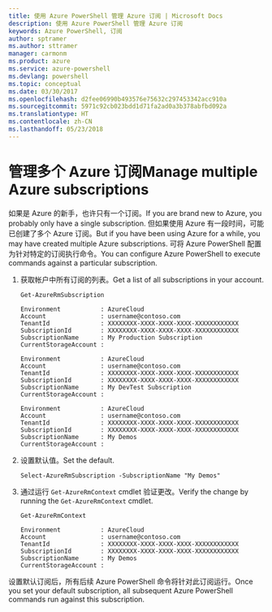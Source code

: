 ```yaml
---
title: 使用 Azure PowerShell 管理 Azure 订阅 | Microsoft Docs
description: 使用 Azure PowerShell 管理 Azure 订阅
keywords: Azure PowerShell, 订阅
author: sptramer
ms.author: sttramer
manager: carmonm
ms.product: azure
ms.service: azure-powershell
ms.devlang: powershell
ms.topic: conceptual
ms.date: 03/30/2017
ms.openlocfilehash: d2fee06990b493576e75632c297453342acc910a
ms.sourcegitcommit: 5971c92cb023bdd1d71fa2ad0a3b378abfbd092a
ms.translationtype: HT
ms.contentlocale: zh-CN
ms.lasthandoff: 05/23/2018
---
```

# <a name="manage-multiple-azure-subscriptions"></a><span data-ttu-id="0ec99-104">管理多个 Azure 订阅</span><span class="sxs-lookup"><span data-stu-id="0ec99-104">Manage multiple Azure subscriptions</span></span>

<span data-ttu-id="0ec99-105">如果是 Azure 的新手，也许只有一个订阅。</span><span class="sxs-lookup"><span data-stu-id="0ec99-105">If you are brand new to Azure, you probably only have a single subscription.</span></span> <span data-ttu-id="0ec99-106">但如果使用 Azure 有一段时间，可能已创建了多个 Azure 订阅。</span><span class="sxs-lookup"><span data-stu-id="0ec99-106">But if you have been using Azure for a while, you may have created multiple Azure subscriptions.</span></span> <span data-ttu-id="0ec99-107">可将 Azure PowerShell 配置为针对特定的订阅执行命令。</span><span class="sxs-lookup"><span data-stu-id="0ec99-107">You can configure Azure PowerShell to execute commands against a particular subscription.</span></span>

1. <span data-ttu-id="0ec99-108">获取帐户中所有订阅的列表。</span><span class="sxs-lookup"><span data-stu-id="0ec99-108">Get a list of all subscriptions in your account.</span></span>

    ```azurepowershell-interactive
    Get-AzureRmSubscription
    ```

    ```output
    Environment           : AzureCloud
    Account               : username@contoso.com
    TenantId              : XXXXXXXX-XXXX-XXXX-XXXX-XXXXXXXXXXXX
    SubscriptionId        : XXXXXXXX-XXXX-XXXX-XXXX-XXXXXXXXXXXX
    SubscriptionName      : My Production Subscription
    CurrentStorageAccount :

    Environment           : AzureCloud
    Account               : username@contoso.com
    TenantId              : XXXXXXXX-XXXX-XXXX-XXXX-XXXXXXXXXXXX
    SubscriptionId        : XXXXXXXX-XXXX-XXXX-XXXX-XXXXXXXXXXXX
    SubscriptionName      : My DevTest Subscription
    CurrentStorageAccount :

    Environment           : AzureCloud
    Account               : username@contoso.com
    TenantId              : XXXXXXXX-XXXX-XXXX-XXXX-XXXXXXXXXXXX
    SubscriptionId        : XXXXXXXX-XXXX-XXXX-XXXX-XXXXXXXXXXXX
    SubscriptionName      : My Demos
    CurrentStorageAccount :
    ```

2. <span data-ttu-id="0ec99-109">设置默认值。</span><span class="sxs-lookup"><span data-stu-id="0ec99-109">Set the default.</span></span>

    ```azurepowershell-interactive
    Select-AzureRmSubscription -SubscriptionName "My Demos"
    ```

3. <span data-ttu-id="0ec99-110">通过运行 `Get-AzureRmContext` cmdlet 验证更改。</span><span class="sxs-lookup"><span data-stu-id="0ec99-110">Verify the change by running the `Get-AzureRmContext` cmdlet.</span></span>

    ```azurepowershell-interactive
    Get-AzureRmContext
    ```

    ```output
    Environment           : AzureCloud
    Account               : username@contoso.com
    TenantId              : XXXXXXXX-XXXX-XXXX-XXXX-XXXXXXXXXXXX
    SubscriptionId        : XXXXXXXX-XXXX-XXXX-XXXX-XXXXXXXXXXXX
    SubscriptionName      : My Demos
    CurrentStorageAccount :
    ```

<span data-ttu-id="0ec99-111">设置默认订阅后，所有后续 Azure PowerShell 命令将针对此订阅运行。</span><span class="sxs-lookup"><span data-stu-id="0ec99-111">Once you set your default subscription, all subsequent Azure PowerShell commands run against this subscription.</span></span>
